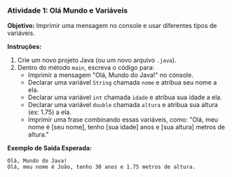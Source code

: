 ### Atividade 1: Olá Mundo e Variáveis

**Objetivo:** Imprimir uma mensagem no console e usar diferentes tipos de variáveis.

**Instruções:**

1.  Crie um novo projeto Java (ou um novo arquivo `.java`).
2.  Dentro do método `main`, escreva o código para:
    * Imprimir a mensagem "Olá, Mundo do Java\!" no console.
    * Declarar uma variável `String` chamada `nome` e atribua seu nome a ela.
    * Declarar uma variável `int` chamada `idade` e atribua sua idade a ela.
    * Declarar uma variável `double` chamada `altura` e atribua sua altura (ex: 1.75) a ela.
    * Imprimir uma frase combinando essas variáveis, como: "Olá, meu nome é [seu nome], tenho [sua idade] anos e [sua altura] metros de altura."

**Exemplo de Saída Esperada:**

```
Olá, Mundo do Java!
Olá, meu nome é João, tenho 30 anos e 1.75 metros de altura.
```
